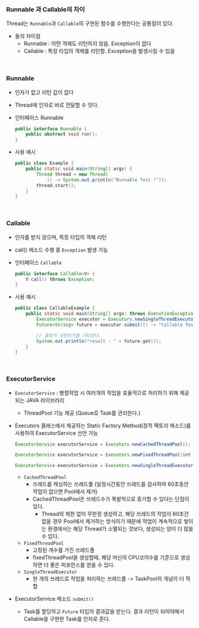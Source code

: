 ### Runnable 과 Callable의 차이

Thread는 ```Runnable```과 ```Callable```의 구현된 함수를 수행한다는 공통점이 있다.

- 둘의 차이점
    - Runnable : 어떤 객체도 리턴하지 않음. Exception이 없다
    - Callable : 특정 타입의 객체를 리턴함. Exception을 발생시킬 수 있음

<br> 

### Runnable

- 인자가 없고 리턴 값이 없다
- Thread에 인자로 바로 전달할 수 잇다.

- 인터페이스 Runnable
    ```java
    public interface Runnable {
        public abstract void run();
    }
    ```
- 사용 예시
    ```java
    public class Example {
        public static void main(String[] args) {
            Thread thread = new Thread(
                () -> System.out.println("Runnable Test !"));
            thread.start();
        }
    }
    ```
    
<br>

### Callable

- 인자를 받지 않으며, 특정 타입의 객체 리턴
- call() 메소드 수행 중 ```Exception``` 발생 가능

- 인터페이스 ```Callable```
    ```java
    public interface Callable<V> {
        V call() throws Exception;
    }
    ```
    
 - 사용 예시
    ```java
    public class CallableExample {
        public static void main(String[] args) throws ExecutionException, InterruptedException {
            ExecutorService executor = Executors.newSingleThreadExecutor();
            Future<String> future = executor.submit(() -> "Callable Test !");

            // 결과가 리턴되기를 기다린다.
            System.out.println("result : " + future.get());
        }
    }
    ```
    
<br>

### ExecutorService

- ```ExecutorService``` : 병렬작업 시 여러개의 작업을 효율적으로 처리하기 위해 제공되는 JAVA 라이브러리
    - ThreadPool 기능 제공 (Queue로 Task를 관리한다.)

- Executors 클래스에서 제공하는 Static Factory Method(정적 팩토리 메소드)를 사용하여 ExecutorService 선언 가능
    ```java
    ExecutorService executorService = Executors.newCachedThreadPool();

    ExecutorService executorService = Executors.newFixedThreadPool(int nThreads);

    ExecutorService executorService = Executors.newSingleThreadExecutor();
    ```
    - ```CachedThreadPool```
        - 쓰레드를 캐싱하는 쓰레드풀 (일정시간동안 쓰레드를 검사하여 60초동안 작업이 없으면 Pool에서 제거)
        - CachedThreadPool은 쓰레드수가 폭발적으로 증가할 수 있다는 단점이 있다. 
            - Thread의 제한 없이 무한정 생성하고, 해당 쓰레드의 작업이 60초간 없을 경우 Pool에서 제거하는 방식이기 때문에 작업이 계속적으로 쌓이는 환경에서는 해당 Thread가 소멸되는 것보다, 생성되는 양이 더 많을 수 있다.
    - ```FixedThreadPool```
        - 고정된 개수를 가진 쓰레드풀
        - fixedThreadPool을 생성할때, 해당 머신의 CPU코어수를 기준으로 생성하면 더 좋은 퍼포먼스를 얻을 수 있다.
    - ```SingleThreadExecutor```
        - 한 개의 쓰레드로 작업을 처리하는 쓰레드풀 -> TaskPool의 개념이 더 적합
      
- ExecutorService 메소드 ```submit()```
    - Task를 할당하고 ```Future``` 타입의 결과값을 받는다. 결과 리턴이 되어야해서 Callable을 구현한 Task를 인자로 준다.
